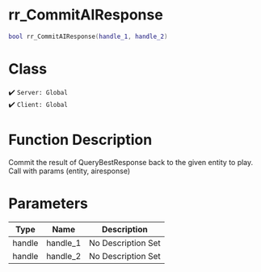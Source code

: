 # rr_CommitAIResponse
```lua
bool rr_CommitAIResponse(handle_1, handle_2)
```
# Class
✔️ `Server: Global`  
✔️ `Client: Global`  

# Function Description
Commit the result of QueryBestResponse back to the given entity to play. Call with params (entity, airesponse)
# Parameters
Type|Name|Description
--|--|--
handle|handle_1|No Description Set
handle|handle_2|No Description Set
